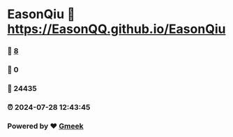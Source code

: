 # EasonQiu :link: https://EasonQQ.github.io/EasonQiu 
### :page_facing_up: [8](https://EasonQQ.github.io/EasonQiu/tag.html) 
### :speech_balloon: 0 
### :hibiscus: 24435 
### :alarm_clock: 2024-07-28 12:43:45 
### Powered by :heart: [Gmeek](https://github.com/Meekdai/Gmeek)
